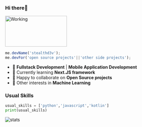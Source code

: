 ### Hi there👋

<img src="https://i.giphy.com/giKklFontfveZrNXjz.gif" alt="Working" width="200" height="100" />

```js
me.devName('stealthd3v');
me.devFor('open source projects'||'other side projects');
```
- 🔭 **Fullstack Development** | **Mobile Application Development**
- 🌱 Currently learning __Next.JS framework__ 
- 👯 Happy to collaborate on __Open Source projects__
- 🤔 Other interests  in __Machine Learning__

### Usual Skills
```py
usual_skills = ['python','javascript','kotlin']
print(usual_skills)
```

![stats](https://github-readme-stats.vercel.app/api?username=stealthd3v&show_icons=true&theme=default)
